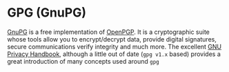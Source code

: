 # GPG (GnuPG)
[GnuPG](https://gnupg.org/) is a free implementation of
[OpenPGP](https://www.ietf.org/rfc/rfc4880.txt). It is a cryptographic suite
whose tools allow you to encrypt/decrypt data, provide digital signatures,
secure communications verify integrity and much more. The excellent
[GNU Privacy Handbook](https://www.gnupg.org/gph/en/manual/book1.html), although
a little out of date (`gpg v1.x` based) provides a great introduction of many
concepts used around `gpg`
